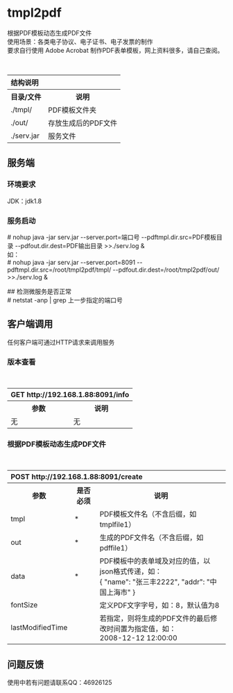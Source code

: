 # tmpl2pdf
根据PDF模板动态生成PDF文件<br />
使用场景：各类电子协议、电子证书、电子发票的制作<br />
要求自行使用 Adobe Acrobat 制作PDF表单模板，网上资料很多，请自己查阅。

<table>
  <tr>
    <th colspan="2" align="left">结构说明</th>
  </tr>
  <tr>
    <th>目录/文件</th>
    <th>说明</th>
  </tr>
  <tr>
    <td>./tmpl/</td>
    <td>PDF模板文件夹</td>
  </tr>
	<tr>
    <td>./out/</td>
    <td>存放生成后的PDF文件</td>
  </tr>
		<tr>
    <td>./serv.jar</td>
    <td>服务文件</td>
  </tr>
</table>


## 服务端
### 环境要求
JDK：jdk1.8

### 服务启动
&#35; nohup java -jar serv.jar --server.port=端口号 --pdftmpl.dir.src=PDF模板目录 --pdfout.dir.dest=PDF输出目录 >>./serv.log &<br />
如：<br />&#35; nohup java -jar serv.jar --server.port=8091 --pdftmpl.dir.src=/root/tmpl2pdf/tmpl/ --pdfout.dir.dest=/root/tmpl2pdf/out/ >>./serv.log &

&#35;&#35; 检测微服务是否正常<br />
&#35; netstat -anp | grep 上一步指定的端口号



## 客户端调用
任何客户端可通过HTTP请求来调用服务
### 版本查看
<table>
  <tr>
    <th colspan="2" align="left">GET http://192.168.1.88:8091/info</th>
  </tr>
  <tr>
    <th>参数</th>
    <th>说明</th>
  </tr>
  <tr>
    <td>无</td>
    <td>无</td>
  </tr>
</table>

### 根据PDF模板动态生成PDF文件
<table>
  <tr>
    <th colspan="3" align="left">POST http://192.168.1.88:8091/create</th>
  </tr>
  <tr>
    <th>参数</th>
    <th>是否必须</th>
    <th>说明</th>
  </tr>
  <tr>
    <td>tmpl</td>
    <td>*</td>
    <td>PDF模板文件名（不含后缀，如tmplfile1）</td>
  </tr>
  <tr>
    <td>out</td>
    <td>*</td>
    <td>生成的PDF文件名（不含后缀，如pdffile1）</td>
  </tr>
  <tr>
    <td>data</td>
    <td>*</td>
    <td>PDF模板中的表单域及对应的值，以json格式传递，如：<br/>{
	"name": "张三丰2222",
	"addr": "中国上海市"
}</td>
  </tr>
	  <tr>
    <td>fontSize</td>
    <td></td>
    <td>定义PDF文字字号，如：8，默认值为8</td>
  </tr>
  <tr>
    <td>lastModifiedTime</td>
    <td></td>
    <td>若指定，则将生成的PDF文件的最后修改时间置为指定值，如：<br />2008-12-12 12:00:00</td>
  </tr>
</table>


## 问题反馈
使用中若有问题请联系QQ：46926125
